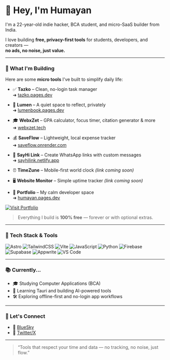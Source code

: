 # 👋 Hey, I'm Humayan

I'm a 22-year-old indie hacker, BCA student, and micro-SaaS builder from India.  

I love building **free, privacy-first tools** for students, developers, and creators —  
**no ads, no noise, just value.**

---

### 🚀 What I'm Building

Here are some **micro tools** I've built to simplify daily life:

- ✅ **Tazko** – Clean, no-login task manager  
  ➜ [tazko.pages.dev](https://tazko.pages.dev/)

- 📓 **Lumen** – A quiet space to reflect, privately  
  ➜ [lumenbook.pages.dev](https://lumenbook.pages.dev/)

- 🎓 **WebxZet** – GPA calculator, focus timer, citation generator & more  
  ➜ [webxzet.tech](https://webxzet.tech/)

- 💰 **SaveFlow** – Lightweight, local expense tracker  
  ➜ [saveflow.onrender.com](https://saveflow.onrender.com/)

- 🔗 **SayHi Link** – Create WhatsApp links with custom messages  
  ➜ [sayhilink.netlify.app](https://sayhilink.netlify.app/)

- ⏰ **TimeZune** – Mobile-first world clock *(link coming soon)*

- 🖥️ **Website Monitor** – Simple uptime tracker *(link coming soon)*

- 🧘 **Portfolio** – My calm developer space  
  ➜ [humayan.pages.dev](https://humayan.pages.dev/)

[![Visit Portfolio](https://img.shields.io/badge/Visit-Portfolio-0A192F?style=for-the-badge&logo=windowsterminal&logoColor=white)](https://humayan.pages.dev)

> Everything I build is **100% free** — forever or with optional extras.

---

### 🧰 Tech Stack & Tools

![Astro](https://img.shields.io/badge/Astro-ff5d01?style=for-the-badge&logo=astro&logoColor=white)
![TailwindCSS](https://img.shields.io/badge/TailwindCSS-38bdf8?style=for-the-badge&logo=tailwind-css&logoColor=white)
![Vite](https://img.shields.io/badge/Vite-646CFF?style=for-the-badge&logo=vite&logoColor=white)
![JavaScript](https://img.shields.io/badge/JavaScript-F7DF1E?style=for-the-badge&logo=javascript&logoColor=black)
![Python](https://img.shields.io/badge/Python-3670A0?style=for-the-badge&logo=python&logoColor=white)
![Firebase](https://img.shields.io/badge/Firebase-ffca28?style=for-the-badge&logo=firebase&logoColor=black)
![Supabase](https://img.shields.io/badge/Supabase-3ecf8e?style=for-the-badge&logo=supabase&logoColor=white)
![Appwrite](https://img.shields.io/badge/Appwrite-F02E65?style=for-the-badge&logo=appwrite&logoColor=white)
![VS Code](https://img.shields.io/badge/VSCode-007ACC?style=for-the-badge&logo=visual-studio-code&logoColor=white)

---

### 📚 Currently...

- 🎓 Studying Computer Applications (BCA)
- 🤖 Learning Tauri and building AI-powered tools
- 🛠️ Exploring offline-first and no-login app workflows

---

### 🤝 Let's Connect

- 💬 [BlueSky](https://bsky.app/profile/humayan.bsky.social)  
- 💬 [Twitter/X](https://x.com/0x98c9)  
---

> “Tools that respect your time and data — no tracking, no noise, just flow.”

